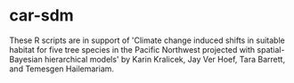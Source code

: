 # car-sdm
These R scripts are in support of 'Climate change induced shifts in suitable habitat for five tree species in the Pacific Northwest projected with spatial-Bayesian hierarchical models' by Karin Kralicek, Jay Ver Hoef, Tara Barrett, and Temesgen Hailemariam.
